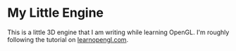 # My Little Engine

This is a little 3D engine that I am writing while learning OpenGL. I'm roughly following the tutorial on [learnopengl.com](https://learnopengl.com).
